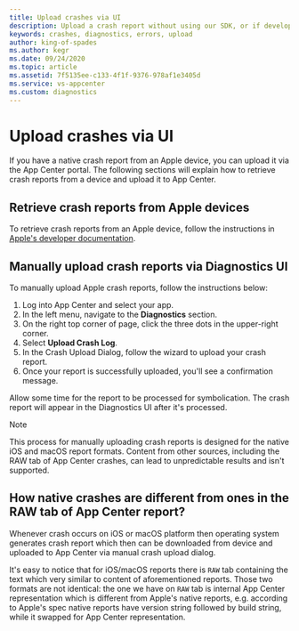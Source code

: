 ```yaml
---
title: Upload crashes via UI
description: Upload a crash report without using our SDK, or if developing for a custom platform.
keywords: crashes, diagnostics, errors, upload
author: king-of-spades
ms.author: kegr
ms.date: 09/24/2020
ms.topic: article
ms.assetid: 7f5135ee-c133-4f1f-9376-978af1e3405d
ms.service: vs-appcenter
ms.custom: diagnostics
---
```


# Upload crashes via UI
If you have a native crash report from an Apple device, you can upload it via the App Center portal. The following sections will explain how to retrieve crash reports from a device and upload it to App Center.

## Retrieve crash reports from Apple devices
To retrieve crash reports from an Apple device, follow the instructions in [Apple's developer documentation](https://developer.apple.com/documentation/xcode/diagnosing_issues_using_crash_reports_and_device_logs/acquiring_crash_reports_and_diagnostic_logs).

## Manually upload crash reports via Diagnostics UI
To manually upload Apple crash reports, follow the instructions below:

1. Log into App Center and select your app.
2. In the left menu, navigate to the **Diagnostics** section.
3. On the right top corner of page, click the three dots in the upper-right corner.
4. Select **Upload Crash Log**.
5. In the Crash Upload Dialog, follow the wizard to upload your crash report.
6. Once your report is successfully uploaded, you'll see a confirmation message.

Allow some time for the report to be processed for symbolication. The crash report will appear in the Diagnostics UI after it's processed.

> [!NOTE]
> This process for manually uploading crash reports is designed for the native iOS and macOS report formats. Content from other sources, including the RAW tab of App Center crashes, can lead to unpredictable results and isn't supported.

## How native crashes are different from ones in the RAW tab of App Center report?
Whenever crash occurs on iOS or macOS platform then operating system generates crash report which then can be downloaded from device and uploaded to App Center via manual crash upload dialog.

It's easy to notice that for iOS/macOS reports there is `RAW` tab containing the text which very similar to content of aforementioned reports.
Those two formats are not identical: the one we have on `RAW` tab is internal App Center representation which is different from Apple's native reports, e.g. according to Apple's spec native reports have version string followed by build string, while it swapped for App Center representation.
